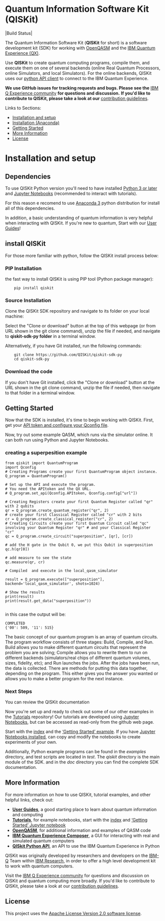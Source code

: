 # Quantum Information Software Kit (QISKit)

|Build Status|

The Quantum Information Software Kit (**QISKit** for short) is a software development kit (SDK) for working with [OpenQASM](https://github.com/QISKit/qiskit-openqasm) and the [IBM Quantum Experience (QX)](https://quantumexperience.ng.bluemix.net/). 

Use **QISKit** to create quantum computing programs, compile them, and execute them on one of several backends (online Real Quantum Processors, online Simulators, and local Simulators). For the online backends, QISKit uses our [python API client](https://github.com/QISKit/qiskit-api-py) to connect to the IBM Quantum Experience. 

**We use GitHub issues for tracking requests and bugs. Please see the** [IBM Q Experience community](https://quantumexperience.ng.bluemix.net/qx/community) **for questions and discussion.** **If you'd like to contribute to QISKit, please take a look at our** [contribution guidelines](CONTRIBUTING.rst).


Links to Sections:

* [Installation and setup](#installation-and-setup)
* [Installation (Anaconda)](#anaconda-installation)
* [Getting Started](#getting-started)
* [More Information](#more-information)
* [License](#license)


# Installation and setup

## Dependencies

To use QISKit Python version you'll need to have installed [Python 3 or later](https://www.python.org/downloads/) and [Jupyter Notebooks](https://jupyter.readthedocs.io/en/latest/install.html) (recommended to interact with tutorials). 

For this reason e recomend to use [Anaconda 3](https://www.continuum.io/downloads#windows) python distribution for install all of this dependencies.

In addition, a basic understanding of quantum information is very helpful when interacting with QISKit. If you're new to quantum, Start with our [User Guides](https://github.com/QISKit/ibmqx-user-guides)!

## install QISKit

For those more familiar with python, follow the QISKit install process below:

### PIP Installation

the fast way to install QISKit is using PIP tool (Python package manager):

```
    pip install qiskit
```

### Source Installation 

Clone the QISKit SDK repository and navigate to its folder on your local machine:

Select the "Clone or download" button at the top of this webpage (or from URL shown in the git clone command), unzip the file if needed, and navigate to **qiskit-sdk-py folder** in a terminal window.

Alternatively, if you have Git installed, run the following commands:
```
    git clone https://github.com/QISKit/qiskit-sdk-py
    cd qiskit-sdk-py
```

### Download the code

If you don't have Git installed, click the "Clone or download" button at the URL shown in the git clone command, unzip the file if needed, then navigate to that folder in a terminal window.

## Getting Started

Now that the SDK is installed, it's time to begin working with QISKit. First, get your [API token and configure your Qconfig file](QISKitDETAILS.rst#APIToken). 

Now, try out some example QASM, which runs via the simulator online. It can both run using Python and Jupyter Notebooks.

### creating a superpesition example

```
from qiskit import QuantumProgram
import Qconfig
# Creating Programs create your first QuantumProgram object instance.
Q_program = QuantumProgram()

# Set up the API and execute the program.
# You need the APItoken and the QX URL. 
# Q_program.set_api(Qconfig.APItoken, Qconfig.config["url"])

# Creating Registers create your first Quantum Register called "qr" with 2 qubits
qr = Q_program.create_quantum_register("qr", 2)
# create your first Classical Register called "cr" with 2 bits
cr = Q_program.create_classical_register("cr", 2)
# Creating Circuits create your first Quantum Circuit called "qc" involving your Quantum Register "qr" # and your Classical Register "cr"
qc = Q_program.create_circuit("superposition", [qr], [cr])

# add the H gate in the Qubit 0, we put this Qubit in superposition
qc.h(qr[0])

# add measure to see the state
qc.measure(qr, cr)

# Compiled  and execute in the local_qasm_simulator

result = Q_program.execute(["superposition"], backend='local_qasm_simulator', shots=1024)

# Show the results
print(result)
print(result.get_data("superposition"))


```

in this case the output will be:

```
COMPLETED
{'00': 509, '11': 515} 
```

The basic concept of our quantum program is an array of quantum
circuits. The program workflow consists of three stages: Build, Compile, and Run. Build allows you to make different quantum circuits that represent the problem you are solving; Compile allows you to rewrite them to run on different backends (simulators/real chips of different quantum volumes, sizes, fidelity, etc); and Run launches the jobs. After the jobs have been run, the data is collected. There are methods for putting this data together, depending on the program. This either gives you the answer you wanted or allows you to make a better program for the
next instance.

### Next Steps

You can review the QISKit documentation 

Now you're set up and ready to check out some of our other examples in the [Tutorials](https://github.com/QISKit/qiskit-tutorial) repository! Our tutorials are developed using [Jupyter Notebooks](https://jupyter.org/), but can be accessed as read-only from the github web page.

Start with the [index](https://github.com/QISKit/qiskit-tutorial/blob/master/index.ipynb) and the [‘Getting Started’ example](https://github.com/QISKit/qiskit-tutorial/blob/002d054c72fc59fc5009bb9fa0ee393e15a69d07/1_introduction/getting_started.ipynb). If you have [Jupyter Notebooks installed](https://jupyter.readthedocs.io/en/latest/install.html), can copy and modify the notebooks to create experiments of your own.

Additionally, Python example programs can be found in the *examples* directory, and test scripts are located in *test*. The *qiskit* directory is the main module of the SDK. and in the *doc* directory you can find the complete SDK documentation.


## More Information

For more information on how to use QISKit, tutorial examples, and other helpful links, check out:

* **[User Guides](https://github.com/QISKit/ibmqx-user-guides)**,
  a good starting place to learn about quantum information and computing
* **[Tutorials](https://github.com/QISKit/qiskit-tutorial)**,
  for example notebooks, start with the [index](https://github.com/QISKit/qiskit-tutorial/blob/master/index.ipynb) and [‘Getting Started’ Jupyter notebook](https://github.com/QISKit/qiskit-tutorial/blob/002d054c72fc59fc5009bb9fa0ee393e15a69d07/1_introduction/getting_started.ipynb)
* **[OpenQASM](https://github.com/QISKit/openqasm)**,
  for additional information and examples of QASM code
* **[IBM Quantum Experience Composer](https://quantumexperience.ng.bluemix.net/qx/editor)**,
  a GUI for interacting with real and simulated quantum computers
* **[QISkit Python API](https://github.com/QISKit/qiskit-api-py)**, an API to use the IBM Quantum Experience in Python


QISKit was originally developed by researchers and developers on the [IBM-Q]() Team within [IBM Research](), in order to offer a high level development kit to work with quantum computers.

Visit the [IBM Q Experience community](https://quantumexperience.ng.bluemix.net/qx/community) for questions and discussion on QISKit and quantum computing more broadly. If you'd like to contribute to QISKit, please take a look at our [contribution guidelines](CONTRIBUTING.rst).

## License

This project uses the [Apache License Version 2.0 software license](https://www.apache.org/licenses/LICENSE-2.0).